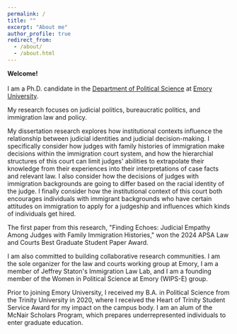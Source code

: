 ```yaml
---
permalink: /
title: ""
excerpt: "About me"
author_profile: true
redirect_from: 
  - /about/
  - /about.html
---
```


    
**Welcome!** <br /> <br /> I am a Ph.D. candidate in the [Department of Political Science](http://polisci.emory.edu/home/index.html) at [Emory University](https://www.emory.edu/home/index.html). <br />

My research focuses on judicial politics, bureaucratic politics, and immigration law and policy. <br />

My dissertation research explores how institutional contexts influence the relationship between judicial identities and judicial decision-making. I specifically consider how judges with family histories of immigration make decisions within the immigration court system, and how the hierarchial structures of this court can limit judges' abilities to extrapolate their knowledge from their experiences into their interpretations of case facts and relevant law. I also consider how the decisions of judges with immigration backgrounds are going to differ based on the racial identity of the judge. I finally consider how the institutional context of this court both encourages individuals with immigrant backgrounds who have certain attitudes on immigration to apply for a judgeship and influences which kinds of individuals get hired. <br />

The first paper from this research, "Finding Echoes: Judicial Empathy Among Judges with Family Immigration Histories," won the 2024 APSA Law and Courts Best Graduate Student Paper Award. <br />

I am also committed to building collaborative research communities. I am the sole organizer for the law and courts working group at Emory, I am a member of Jeffrey Staton's Immigration Law Lab, and I am a founding member of the Women in Political Science at Emory (WIPS-E) group. <br />

Prior to joining Emory University, I received my B.A. in Political Science from the Trinity University in 2020, where I received the Heart of Trinity Student Service Award for my impact on the campus body. I am an alum of the McNair Scholars Program, which prepares underrepresented individuals to enter graduate education. <br />
